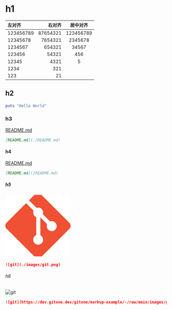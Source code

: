 
# h1

| 左对齐    | 右对齐   | 居中对齐  |
| :-------- | -------: | :-------: |
| 123456789 | 87654321 | 123456789 |
| 12345678  | 7654321  | 2345678   |
| 1234567   | 654321   | 34567     |
| 123456    | 54321    | 456       |
| 12345     | 4321     | 5         |
| 1234      | 321      |           |
| 123       | 21       |           |

## h2

```ruby
puts "Hello World"
```

### h3

[README.md](./README.md)

```markdown
[README.md](./README.md)
```

#### h4

[README.md](/README.md)

```markdown
[README.md](/README.md)
```

##### h5

![git](./images/git.png)

```markdown
![git](./images/git.png)
```

###### h6

![git](https://dev.gitone.dev/gitone/markup-example/-/raw/main/images/git.png)

```md
![git](https://dev.gitone.dev/gitone/markup-example/-/raw/main/images/git.png)
```
